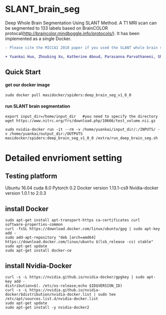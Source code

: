 # SLANT_brain_seg
Deep Whole Brain Segmentation Using SLANT Method. 
A T1 MRI scan can be segmented to 133 labels based on BrainCOLOR protocal(http://braincolor.mindboggle.info/protocols/).
It has been implemented as a single Docker.
```diff
- Please cite the MICCAI 2018 paper if you used the SLANT whole brain segmentation.

+ Yuankai Huo, Zhoubing Xu, Katherine Aboud, Parasanna Parvathaneni, Shunxing Bao, Camilo Bermudez, Susan M. Resnick, Laurie E. Cutting, and Bennett A. Landman. "Spatially Localized Atlas Network Tiles Enables 3D Whole Brain Segmentation" In International Conference on Medical Image Computing and Computer-Assisted Intervention, 2018.
```

## Quick Start
#### get our docker image
```
sudo docker pull masidocker/spiders:deep_brain_seg_v1_0_0
```
#### run SLANT brain segmentation
```
export input_dir=/home/input_dir   #you need to specify the directory
wget https://www.nitrc.org/frs/download.php/10666/test_volume.nii.gz

sudo nvidia-docker run -it --rm -v /home/yuankai/input_dir/:/INPUTS/ -v /home/yuankai/output_dir:/OUTPUTS masidocker/spiders:deep_brain_seg_v1_0_0 /extra/run_deep_brain_seg.sh
```

# Detailed envrioment setting  

## Testing platform
Ubuntu 16.04
cuda 8.0
Pytorch 0.2
Docker version 1.13.1-cs9
Nvidia-docker version 1.0.1 to 2.0.3


## install Docker
```
sudo apt-get install apt-transport-https ca-certificates curl software-properties-common
curl -fsSL https://download.docker.com/linux/ubuntu/gpg | sudo apt-key add -
sudo add-apt-repository "deb [arch=amd64] https://download.docker.com/linux/ubuntu $(lsb_release -cs) stable"
sudo apt-get update
sudo apt-get install docker-ce
```

## install Nvidia-Docker
```
curl -s -L https://nvidia.github.io/nvidia-docker/gpgkey | sudo apt-key add -
distribution=$(. /etc/os-release;echo $ID$VERSION_ID)
curl -s -L https://nvidia.github.io/nvidia-docker/$distribution/nvidia-docker.list | sudo tee /etc/apt/sources.list.d/nvidia-docker.list
sudo apt-get update
sudo apt-get install -y nvidia-docker2
```


